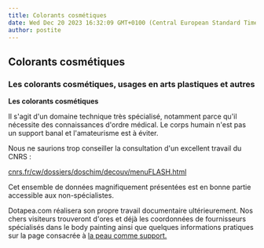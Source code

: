 ```yaml
---
title: Colorants cosmétiques
date: Wed Dec 20 2023 16:32:09 GMT+0100 (Central European Standard Time)
author: postite
---
```


## Colorants cosmétiques
### Les colorants cosmétiques, usages en arts plastiques et autres
 **Les colorants cosmétiques**

Il s'agit d'un domaine technique très spécialisé, notamment parce qu'il nécessite des connaissances d'ordre médical. Le corps humain n'est pas un support banal et l'amateurisme est à éviter.

Nous ne saurions trop conseiller la consultation d'un excellent travail du CNRS :

[cnrs.fr/cw/dossiers/doschim/decouv/menuFLASH.html](http://www.cnrs.fr/cw/dossiers/doschim/decouv/menuFLASH.html)

Cet ensemble de données magnifiquement présentées est en bonne partie accessible aux non-spécialistes.

Dotapea.com réalisera son propre travail documentaire ultérieurement. Nos chers visiteurs trouveront d'ores et déjà les coordonnées de fournisseurs spécialisés dans le body painting ainsi que quelques informations pratiques sur la page consacrée à [la peau comme support.](peau.html)


